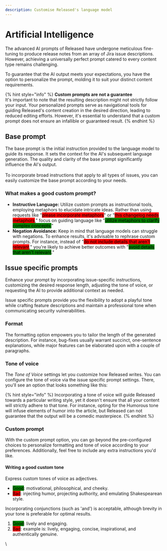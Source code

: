 ```yaml
---
description: Customise Released's language model
---
```


# Artificial Intelligence

The advanced AI prompts of Released have undergone meticulous fine-tuning to produce release notes from an array of Jira issue descriptions. However, achieving a universally perfect prompt catered to every content type remains challenging.

To guarantee that the AI output meets your expectations, you have the option to personalize the prompt, molding it to suit your distinct content requirements.

{% hint style="info" %}
**Custom prompts are not a guarantee**\
It's important to note that the resulting description might not strictly follow your input. Your personalized prompts serve as navigational tools for guiding Released's content creation in the desired direction, leading to reduced editing efforts. However, it's essential to understand that a custom prompt does not ensure an infallible or guaranteed result.
{% endhint %}

## Base prompt

The base prompt is the initial instruction provided to the language model to guide its response. It sets the context for the AI's subsequent language generation. The quality and clarity of the base prompt significantly influence the AI's output. \
\
To incorporate broad instructions that apply to all types of issues, you can easily customize the base prompt according to your needs.

### What makes a good custom prompt?

* **Instructive Language:** Utilize custom prompts as instructional tools, employing metaphors to elucidate intricate ideas. Rather than using requests like "<mark style="background-color:red;">please incorporate metaphors</mark>" or "<mark style="background-color:red;">this changelog needs metaphors</mark>," focus on guiding language like "<mark style="background-color:green;">utilize metaphors to clarify complex concepts.</mark>"
* **Negation Avoidance:** Keep in mind that language models can struggle with negations. To enhance results, it's advisable to rephrase custom prompts. For instance, instead of "<mark style="background-color:red;">do not include details that aren't relevant</mark>," you're likely to achieve better outcomes with "<mark style="background-color:green;">avoid details that aren't relevant</mark>."

## Issue specific prompts

Enhance your prompt by incorporating issue-specific instructions, customizing the desired response length, adjusting the tone of voice, or requesting the AI to provide additional context as needed.

Issue specific prompts provide you the flexibility to adopt a playful tone while crafting feature descriptions and maintain a professional tone when communicating security vulnerabilities.

### Format

The formatting option empowers you to tailor the length of the generated description. For instance, bug-fixes usually warrant succinct, one-sentence explanations, while major features can be elaborated upon with a couple of paragraphs.

### Tone of voice

The _Tone of Voice_ settings let you customize how Released writes. You can configure the tone of voice via the issue specific prompt settings. There, you'll see an option that looks something like this:



{% hint style="info" %}
Incorporating a tone of voice will guide Released towards a particular writing style, yet it doesn't ensure that all your content will strictly adhere to that tone. For instance, opting for the Humorous tone will infuse elements of humor into the article, but Released can not guarantee that the output will be a comedic masterpiece.
{% endhint %}

### Custom prompt

With the custom prompt option, you can go beyond the pre-configured choices to personalize formatting and tone of voice according to your preferences. Additionally, feel free to include any extra instructions you'd like.

#### Writing a good custom tone

Express custom tones of voice as adjectives.

* <mark style="background-color:green;">Good</mark>: motivational, philosophical, and cheeky.
* <mark style="background-color:red;">Bad</mark>: injecting humor, projecting authority, and emulating Shakespearean style.

Incorporating conjunctions (such as 'and') is acceptable, although brevity in your tone is preferable for optimal results.

1. <mark style="background-color:green;">Good</mark>: lively and engaging.
2. <mark style="background-color:red;">Bad</mark>: example is: lively, engaging, concise, inspirational, and authentically genuine.

\
